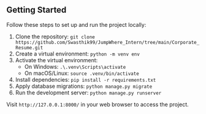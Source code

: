 ## Getting Started

Follow these steps to set up and run the project locally:

1. Clone the repository: `git clone https://github.com/Swasthik99/JumpWhere_Intern/tree/main/Corporate_Resume.git`
2. Create a virtual environment: `python -m venv env`
3. Activate the virtual environment: 
    - On Windows: `.\.venv\Scripts\activate`
    - On macOS/Linux: `source .venv/bin/activate`
4. Install dependencies: `pip install -r requirements.txt`
5. Apply database migrations: `python manage.py migrate`
6. Run the development server: `python manage.py runserver`

Visit `http://127.0.0.1:8000/` in your web browser to access the project.
